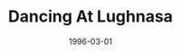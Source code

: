 ---
title: Dancing At Lughnasa
redirect_from:
- /productions/1996_Dancing_at_Lughnasa
date: 1996-03-01
closing_date: 1996-03-17
layout: productions
playbill:
Theatre: Theatre Jacksonville
Venue: Little Theatre
cast:
- Michael: Michael Lipp
- Kate: Elyse Brady
- Maggie: Simone Aden-Reid
- Agnes: Kthy Biddle
- Rose: Jamie Vaughn
- Chris: Christina Duncan
- Gerry: Michael Simpson
- Jack: Dave Gowan
crew:
- Artistic Director: Jan Kathryn Wikstrom
- Stage Manager: Valerie Howard
- Assistant Stage Manager: Robyn Scott
- Scenic and Lighting Design: Andrew Way
- Set Construction:
  - Jamie Wright
  - Ron Clark
  - Cherri Stanton
  - Scott Hooks
  - Chris Powell
  - Gloria Pepe
  - Judy Jones
  - Craig Kassan
- Set Dressings and Furniture: Bruce Musser
- Properties Mistress: Barbara Davis
- Properties and Run Crew:
  - Barbara Davis
  - Karen Jones
  - Elaine Gantz
- Master Electrician: Jamie Wright
- Sound Designer: Landon Walker
- Sound Technician: Scott Hooks
- Light Board Technician: Gloria Pepe
- Costumer: Elaine Gantz
- Volunteer Coordinator: Lovelle MacLean
- Graphic Support: Gerald Charm
- Kites:
  - John Wikstrom
  - Elizabeth Wickstrom
---